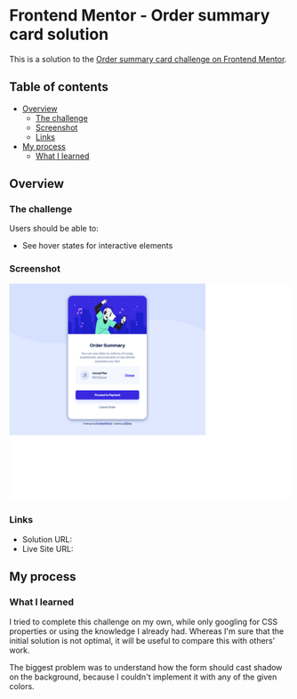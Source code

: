 # Frontend Mentor - Order summary card solution

This is a solution to the [Order summary card challenge on Frontend Mentor](https://www.frontendmentor.io/challenges/order-summary-component-QlPmajDUj).

## Table of contents

- [Overview](#overview)
  - [The challenge](#the-challenge)
  - [Screenshot](#screenshot)
  - [Links](#links)
- [My process](#my-process)
  - [What I learned](#what-i-learned)

## Overview

### The challenge

Users should be able to:

- See hover states for interactive elements

### Screenshot

![](./screenshot.png)

### Links

- Solution URL: []()
- Live Site URL: []()

## My process

### What I learned

I tried to complete this challenge on my own, while only googling for CSS properties or using the knowledge I already had. Whereas I'm sure that the initial solution is not optimal, it will be useful to compare this with others' work.

The biggest problem was to understand how the form should cast shadow on the background, because I couldn't implement it with any of the given colors.